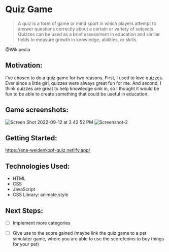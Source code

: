 # Quiz Game

> A quiz is a form of game or mind sport in which players attempt to answer questions correctly about a certain or variety of subjects. Quizzes can be used as a brief assessment in education and similar fields to measure growth in knowledge, abilities, or skills.

@Wikipedia

## Motivation: 

I've chosen to do a quiz game for two reasons. First, I used to love quizzes. Ever since a little girl, quizzes were always great fun for me.
And second, I think quizzes are great to help knowledge sink in, so I thought it would be fun to be able to create something that could be useful in education.

## Game screenshots: 

![Screen Shot 2022-09-12 at 3 42 52 PM](https://user-images.githubusercontent.com/105326882/189743929-4f4d2637-a64b-4c19-a81a-97c29da21fc1.png)
![Screenshot-2](https://user-images.githubusercontent.com/105326882/189746956-dc6da69d-e3d6-45e0-ab48-fb54001af9da.png)

## Getting Started: 

https://ana-weidenkopf-quiz.netlify.app/

## Technologies Used:

- HTML
- CSS
- JavaScript
- CSS Library: animate.style

## Next Steps:

- [ ] Implement more categories
- [ ] Give use to the score gained (maybe link the quiz game to a pet simulater game, where you are able to use the score/coins to buy things for your pet)


